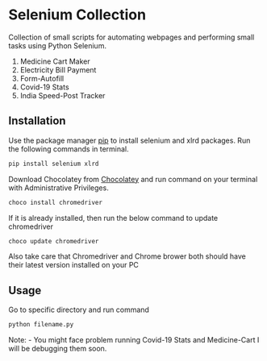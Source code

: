# Selenium Collection

Collection of small scripts for automating webpages and performing small tasks using Python Selenium.
1. Medicine Cart Maker
2. Electricity Bill Payment
3. Form-Autofill
4. Covid-19 Stats
5. India Speed-Post Tracker
 

## Installation

Use the package manager [pip](https://pip.pypa.io/en/stable/) to install selenium and xlrd packages. Run the following commands in terminal.
```bash
pip install selenium xlrd
```
Download Chocolatey from [Chocolatey](https://chocolatey.org/) and run command on your terminal with Administrative Privileges.
```bash
choco install chromedriver
```
If it is already installed, then run the below command to update chromedriver
```bash
choco update chromedriver
```
Also take care that Chromedriver and Chrome brower both should have their latest version installed on your PC

## Usage
Go to specific directory and run command
```python
python filename.py
```

Note: - You might face problem running Covid-19 Stats and Medicine-Cart
I will be debugging them soon.